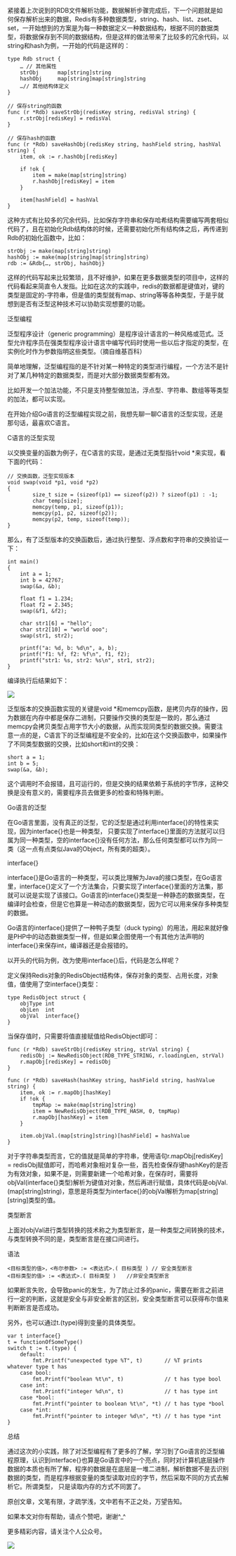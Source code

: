 紧接着上次说到的RDB文件解析功能，数据解析步骤完成后，下一个问题就是如何保存解析出来的数据，Redis有多种数据类型，string、hash、list、zset、set，一开始想到的方案是为每一种数据定义一种数据结构，根据不同的数据类型，将数据保存到不同的数据结构，但是这样的做法带来了比较多的冗余代码，以string和hash为例，一开始的代码是这样的：


<!--more-->

    type Rdb struct {
        … // 其他属性
        strObj      map[string]string
        hashObj     map[string]map[string]string
        …// 其他结构体定义
    }
    
    // 保存string的函数
    func (r *Rdb) saveStrObj(redisKey string, redisVal string) {
        r.strObj[redisKey] = redisVal
    }
    
    // 保存hash的函数
    func (r *Rdb) saveHashObj(redisKey string, hashField string, hashVal string) {
        item, ok := r.hashObj[redisKey]
    
        if !ok {
            item = make(map[string]string)
            r.hashObj[redisKey] = item
        }
    
        item[hashField] = hashVal
    }

这种方式有比较多的冗余代码，比如保存字符串和保存哈希结构需要编写两套相似代码了，且在初始化Rdb结构体的时候，还需要初始化所有结构体之后，再传递到Rdb的初始化函数中，比如：

    strObj := make(map[string]string)
    hashObj := make(map[string]map[string]string)
    rdb := &Rdb{…, strObj, hashObj}

这样的代码写起来比较繁琐，且不好维护，如果在更多数据类型的项目中，这样的代码看起来简直令人发指。比如在这次的实践中，redis的数据都是键值对，键的类型是固定的-字符串，但是值的类型就有map、string等等各种类型，于是乎就想到是否有泛型这种技术可以协助实现想要的功能。

泛型编程

泛型程序设计（generic programming）是程序设计语言的一种风格或范式。泛型允许程序员在强类型程序设计语言中编写代码时使用一些以后才指定的类型，在实例化时作为参数指明这些类型。（摘自维基百科）

简单地理解，泛型编程指的是不针对某一种特定的类型进行编程，一个方法不是针对了某几种特定的数据类型，而是对大部分数据类型都有效。

比如开发一个加法功能，不只是支持整型做加法，浮点型、字符串、数组等等类型的加法，都可以实现。

在开始介绍Go语言的泛型编程实现之前，我想先聊一聊C语言的泛型实现，还是那句话，最喜欢C语言。

C语言的泛型实现

以交换变量的函数为例子，在C语言的实现，是通过无类型指针void *来实现，看下面的代码：

    // 交换函数，泛型实现版本
    void swap(void *p1, void *p2)
    {
            size_t size = (sizeof(p1) == sizeof(p2)) ? sizeof(p1) : -1;
            char temp[size];
            memcpy(temp, p1, sizeof(p1));
            memcpy(p1, p2, sizeof(p2));
            memcpy(p2, temp, sizeof(temp));
    }

那么，有了泛型版本的交换函数后，通过执行整型、浮点数和字符串的交换验证一下：

    int main()
    {
        int a = 1;
        int b = 42767;
        swap(&a, &b);
        
        float f1 = 1.234;
        float f2 = 2.345;
        swap(&f1, &f2);
    
        char str1[6] = "hello";
        char str2[10] = "world ooo";
        swap(str1, str2);
    
        printf("a: %d, b: %d\n", a, b);
        printf("f1: %f, f2: %f\n", f1, f2);
        printf("str1: %s, str2: %s\n", str1, str2);
    }

编译执行后结果如下：

![](https://user-gold-cdn.xitu.io/2018/11/20/1672eea18fa6c4e3?w=325&h=72&f=png&s=3730)


泛型版本的交换函数实现的关键是void *和memcpy函数，是拷贝内存的操作，因为数据在内存中都是保存二进制，只要操作交换的类型是一致的，那么通过memcpy会拷贝类型占用字节大小的数据，从而实现同类型的数据交换。需要注意一点的是，C语言下的泛型编程是不安全的，比如在这个交换函数中，如果操作了不同类型数据的交换，比如short和int的交换：

    short a = 1;
    int b = 5;
    swap(&a, &b);

这个调用时不会报错，且可运行的，但是交换的结果依赖于系统的字节序，这种交换是没有意义的，需要程序员去做更多的检查和特殊判断。

Go语言的泛型

在Go语言里面，没有真正的泛型，它的泛型是通过利用interface{}的特性来实现，因为interface{}也是一种类型， 只要实现了interface{}里面的方法就可以归属为同一种类型，空的interface{}没有任何方法，那么任何类型都可以作为同一类（这一点有点类似Java的Object，所有类的超类）。

interface{}

interface{}是Go语言的一种类型，可以类比理解为Java的接口类型，在Go语言里，interface{}定义了一个方法集合，只要实现了interface{}里面的方法集，那就可以说是实现了该接口。Go语言的interface{}类型是一种静态的数据类型，在编译时会检查，但是它也算是一种动态的数据类型，因为它可以用来保存多种类型的数据。

Go语言的interface{}提供了一种鸭子类型（duck typing）的用法，用起来就好像是PHP中的动态数据类型一样，但是如果企图使用一个有其他方法声明的interface{}来保存int，编译器还是会报错的。

以开头的代码为例，改为使用interface{}后，代码是怎么样呢？

定义保持Redis对象的RedisObject结构体，保存对象的类型、占用长度，对象值，值使用了空interface{}类型：

    type RedisObject struct {
        objType int
        objLen  int
        objVal  interface{}
    }

当保存值时，只需要将值直接赋值给RedisObject即可：

    func (r *Rdb) saveStrObj(redisKey string, strVal string) {
        redisObj := NewRedisObject(RDB_TYPE_STRING, r.loadingLen, strVal)
        r.mapObj[redisKey] = redisObj
    }
    
    func (r *Rdb) saveHash(hashKey string, hashField string, hashValue string) {
        item, ok := r.mapObj[hashKey]
        if !ok {
            tmpMap := make(map[string]string)
            item = NewRedisObject(RDB_TYPE_HASH, 0, tmpMap)
            r.mapObj[hashKey] = item
        }
        
        item.objVal.(map[string]string)[hashField] = hashValue
    }

对于字符串类型而言，它的值就是简单的字符串，使用语句r.mapObj[redisKey] = redisObj赋值即可，而哈希对象相对复杂一些，首先检查保存键hashKey的是否为有效对象，如果不是，则需要新建一个哈希对象，在保存时，需要将objVal(interface{}类型)解析为键值对对象，然后再进行赋值，具体代码是objVal.(map[string]string)，意思是将类型为interface{}的objVal解析为map[string][string]类型的值。

类型断言

上面对objVal进行类型转换的技术称之为类型断言，是一种类型之间转换的技术，与类型转换不同的是，类型断言是在接口间进行。

语法

    <目标类型的值>，<布尔参数> := <表达式>.( 目标类型 ) // 安全类型断言
    <目标类型的值> := <表达式>.( 目标类型 )　　//非安全类型断言

如果断言失败，会导致panic的发生，为了防止过多的panic，需要在断言之前进行一定的判断，这就是安全与非安全断言的区别，安全类型断言可以获得布尔值来判断断言是否成功。

另外，也可以通过t.(type)得到变量的具体类型。

    var t interface{}
    t = functionOfSomeType()
    switch t := t.(type) {
        default:
            fmt.Printf("unexpected type %T", t)       // %T prints whatever type t has
        case bool:
            fmt.Printf("boolean %t\n", t)             // t has type bool
        case int:
            fmt.Printf("integer %d\n", t)             // t has type int
        case *bool:
            fmt.Printf("pointer to boolean %t\n", *t) // t has type *bool
        case *int:
            fmt.Printf("pointer to integer %d\n", *t) // t has type *int
    }



总结

通过这次的小实践，除了对泛型编程有了更多的了解，学习到了Go语言的泛型编程原理，认识到interface{}也算是Go语言中的一个亮点，同时对计算机底层操作数据的本质也有所了解，程序的数据是在底层是一堆二进制，解析数据不是去识别数据的类型，而是程序根据变量的类型读取对应的字节，然后采取不同的方式去解析它。所谓类型， 只是读取内存的方式不同罢了。

原创文章，文笔有限，才疏学浅，文中若有不正之处，万望告知。

如果本文对你有帮助，请点个赞吧，谢谢^_^

更多精彩内容，请关注个人公众号。

![](https://user-gold-cdn.xitu.io/2018/9/27/16618367007a1173?w=258&h=258&f=jpeg&s=28215)